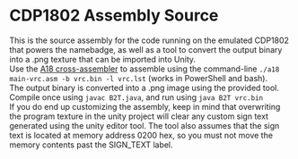 <h1>CDP1802 Assembly Source</h1>
<p>
This is the source assembly for the code running on the emulated CDP1802 that powers the namebadge, as well as a tool to convert the output binary into a .png texture that can be imported into Unity.
<br>
Use the <a href="http://www.retrotechnology.com/memship/a18.html">A18 cross-assembler</a> to assemble using the command-line <code>./a18 main-vrc.asm -b vrc.bin -l vrc.lst</code> (works in PowerShell and bash).
<br>
The output binary is converted into a .png image using the provided tool. Compile once using <code>javac B2T.java</code>, and run using <code>java B2T vrc.bin</code>
<br>
If you do end up customizing the assembly, keep in mind that overwriting the program texture in the unity project will clear any custom sign text generated using the unity editor tool. The tool also assumes that the sign text is located at memory address 0200 hex, so you must not move the memory contents past the SIGN_TEXT label.
</p>
